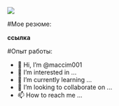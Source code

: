 ![](https://komarev.com/ghpvc/?username=Stuksus&style=plastic&label=profile+views&color=orange)


#Мое резюме:

**ссылка**

#Опыт работы:







- 👋 Hi, I’m @maccim001
- 👀 I’m interested in ...
- 🌱 I’m currently learning ...
- 💞️ I’m looking to collaborate on ...
- 📫 How to reach me ...

<!---
maccim001/maccim001 is a ✨ special ✨ repository because its `README.md` (this file) appears on your GitHub profile.
You can click the Preview link to take a look at your changes.
--->
